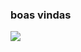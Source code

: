 ### boas vindas 

![](https://encrypted-tbn0.gstatic.com/images?q=tbn:ANd9GcQWgNT3dZ-040iBbEOJr7Lj5rBe-G0e_kmKpg&usqp=CAU)
